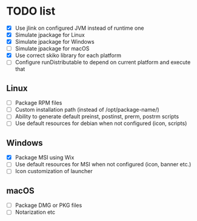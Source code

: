 # TODO list

* [x] Use jlink on configured JVM instead of runtime one
* [x] Simulate jpackage for Linux
* [x] Simulate jpackage for Windows
* [ ] Simulate jpackage for macOS
* [x] Use correct skiko library for each platform
* [ ] Configure runDistributable to depend on current platform and execute that

## Linux

* [ ] Package RPM files
* [ ] Custom installation path (instead of /opt/package-name/)
* [ ] Ability to generate default preinst, postinst, prerm, postrm scripts
* [ ] Use default resources for debian when not configured (icon, scripts)

## Windows

* [x] Package MSI using Wix
* [ ] Use default resources for MSI when not configured (icon, banner etc.)
* [ ] Icon customization of launcher

## macOS

* [ ] Package DMG or PKG files
* [ ] Notarization etc
